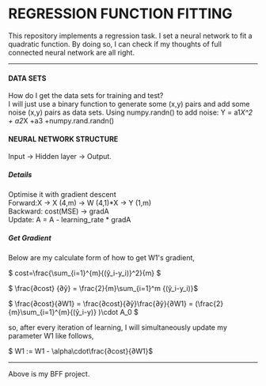 # REGRESSION FUNCTION FITTING

This repository implements a regression task. I set a neural network to fit a quadratic function. By doing so, I can check if my thoughts of full connected neural network are all right.

***

#### DATA SETS

How do I get the data sets for training and test?<br>
I will just use a binary function to generate some (x,y) pairs and add some noise (x,y) pairs as data sets.
Using numpy.randn() to add noise: Y = a1*X^2 + a2*X +a3 +numpy.rand.randn()

#### NEURAL NETWORK STRUCTURE
Input -> Hidden layer -> Output.
##### Details
Optimise it with gradient descent<br>
Forward:X -> X (4,m) -> W (4,1)*X -> Y (1,m)<br>
Backward: cost(MSE) -> gradA<br>
Update: A = A - learning_rate * gradA<br>

##### Get Gradient

Below are my calculate form of how to get W1's gradient,

$ cost=\frac{\sum_{i=1}^{m}{(ŷ_i-y_i)}^2}{m} $

$ \frac{∂cost} {∂ŷ} = \frac{2}{m}\sum_{i=1}^m {(ŷ_i-y_i)}$

$ \frac{∂cost}{∂W1} = \frac{∂cost}{∂ŷ}\frac{∂ŷ}{∂W1} = (\frac{2}{m}\sum_{i=1}^{m}{(ŷ_i-y)} )\cdot A_0 $

so, after every iteration of learning, I will simultaneously update my parameter W1 like follows,

$ W1 := W1 - \alpha\cdot\frac{∂cost}{∂W1}$ 

***

Above is my BFF project.